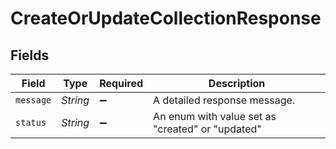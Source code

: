 # CreateOrUpdateCollectionResponse


## Fields

| Field                                            | Type                                             | Required                                         | Description                                      |
| ------------------------------------------------ | ------------------------------------------------ | ------------------------------------------------ | ------------------------------------------------ |
| `message`                                        | *String*                                         | :heavy_minus_sign:                               | A detailed response message.                     |
| `status`                                         | *String*                                         | :heavy_minus_sign:                               | An enum with value set as "created" or "updated" |